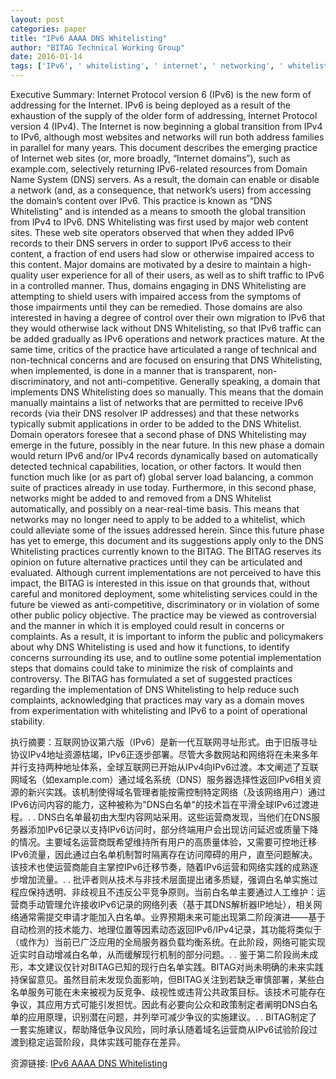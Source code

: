 ```yaml
---
layout: post
categories: paper
title: "IPv6 AAAA DNS Whitelisting"
author: "BITAG Technical Working Group"
date: 2016-01-14
tags: ['IPv6', ' whitelisting', ' internet', ' networking', ' whitelisting', ' BITAG', ' multistakeholder', ' open internet', ' net neutrality']
---
```


Executive Summary: Internet Protocol version 6 (IPv6) is the new form of addressing for the Internet. IPv6 is being deployed as a result of the exhaustion of the supply of the older form of addressing, Internet Protocol version 4 (IPv4). The Internet is now beginning a global transition from IPv4 to IPv6, although most websites and networks will run both address families in parallel for many years. This document describes the emerging practice of Internet web sites (or, more broadly, “Internet domains”), such as example.com, selectively returning IPv6-related resources from Domain Name System (DNS) servers. As a result, the domain can enable or disable a network (and, as a consequence, that network’s users) from accessing the domain’s content over IPv6. This practice is known as “DNS Whitelisting” and is intended as a means to smooth the global transition from IPv4 to IPv6. DNS Whitelisting was first used by major web content sites. These web site operators observed that when they added IPv6 records to their DNS servers in order to support IPv6 access to their content, a fraction of end users had slow or otherwise impaired access to this content. Major domains are motivated by a desire to maintain a high-quality user experience for all of their users, as well as to shift traffic to IPv6 in a controlled manner. Thus, domains engaging in DNS Whitelisting are attempting to shield users with impaired access from the symptoms of those impairments until they can be remedied. Those domains are also interested in having a degree of control over their own migration to IPv6 that they would otherwise lack without DNS Whitelisting, so that IPv6 traffic can be added gradually as IPv6 operations and network practices mature. At the same time, critics of the practice have articulated a range of technical and non-technical concerns and are focused on ensuring that DNS Whitelisting, when implemented, is done in a manner that is transparent, non-discriminatory, and not anti-competitive. Generally speaking, a domain that implements DNS Whitelisting does so manually. This means that the domain manually maintains a list of networks that are permitted to receive IPv6 records (via their DNS resolver IP addresses) and that these networks typically submit applications in order to be added to the DNS Whitelist. Domain operators foresee that a second phase of DNS Whitelisting may emerge in the future, possibly in the near future. In this new phase a domain would return IPv6 and/or IPv4 records dynamically based on automatically detected technical capabilities, location, or other factors. It would then function much like (or as part of) global server load balancing, a common suite of practices already in use today. Furthermore, in this second phase, networks might be added to and removed from a DNS Whitelist automatically, and possibly on a near-real-time basis. This means that networks may no longer need to apply to be added to a whitelist, which could alleviate some of the issues addressed herein. Since this future phase has yet to emerge, this document and its suggestions apply only to the DNS Whitelisting practices currently known to the BITAG. The BITAG reserves its opinion on future alternative practices until they can be articulated and evaluated. Although current implementations are not perceived to have this impact, the BITAG is interested in this issue on that grounds that, without careful and monitored deployment, some whitelisting services could in the future be viewed as anti-competitive, discriminatory or in violation of some other public policy objective. The practice may be viewed as controversial and the manner in which it is employed could result in concerns or complaints. As a result, it is important to inform the public and policymakers about why DNS Whitelisting is used and how it functions, to identify concerns surrounding its use, and to outline some potential implementation steps that domains could take to minimize the risk of complaints and controversy. The BITAG has formulated a set of suggested practices regarding the implementation of DNS Whitelisting to help reduce such complaints, acknowledging that practices may vary as a domain moves from experimentation with whitelisting and IPv6 to a point of operational stability.

执行摘要：互联网协议第六版（IPv6）是新一代互联网寻址形式。由于旧版寻址协议IPv4地址资源枯竭，IPv6正逐步部署。尽管大多数网站和网络将在未来多年并行支持两种地址体系，全球互联网已开始从IPv4向IPv6过渡。本文阐述了互联网域名（如example.com）通过域名系统（DNS）服务器选择性返回IPv6相关资源的新兴实践。该机制使得域名管理者能按需控制特定网络（及该网络用户）通过IPv6访问内容的能力，这种被称为"DNS白名单"的技术旨在平滑全球IPv6过渡进程。. . DNS白名单最初由大型内容网站采用。这些运营商发现，当他们在DNS服务器添加IPv6记录以支持IPv6访问时，部分终端用户会出现访问延迟或质量下降的情况。主要域名运营商既希望维持所有用户的高质量体验，又需要可控地迁移IPv6流量，因此通过白名单机制暂时隔离存在访问障碍的用户，直至问题解决。该技术也使运营商能自主掌控IPv6迁移节奏，随着IPv6运营和网络实践的成熟逐步增加流量。. . 批评者则从技术与非技术层面提出诸多质疑，强调白名单实施过程应保持透明、非歧视且不违反公平竞争原则。当前白名单主要通过人工维护：运营商手动管理允许接收IPv6记录的网络列表（基于其DNS解析器IP地址），相关网络通常需提交申请才能加入白名单。业界预期未来可能出现第二阶段演进——基于自动检测的技术能力、地理位置等因素动态返回IPv6/IPv4记录，其功能将类似于（或作为）当前已广泛应用的全局服务器负载均衡系统。在此阶段，网络可能实现近实时自动增减白名单，从而缓解现行机制的部分问题。. . 鉴于第二阶段尚未成形，本文建议仅针对BITAG已知的现行白名单实践。BITAG对尚未明确的未来实践持保留意见。虽然目前未发现负面影响，但BITAG关注到若缺乏审慎部署，某些白名单服务可能在未来被视为反竞争、歧视性或违背公共政策目标。该技术可能存在争议，其应用方式可能引发担忧。因此有必要向公众和政策制定者阐明DNS白名单的应用原理，识别潜在问题，并列举可减少争议的实施建议。. . BITAG制定了一套实施建议，帮助降低争议风险，同时承认随着域名运营商从IPv6试验阶段过渡到稳定运营阶段，具体实践可能存在差异。

资源链接: [IPv6 AAAA DNS Whitelisting](https://papers.ssrn.com/sol3/papers.cfm?abstract_id=2701509)
